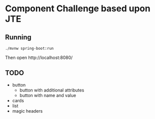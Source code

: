 # Component Challenge based upon JTE

## Running

```
./mvnw spring-boot:run
```

Then open http://localhost:8080/

## TODO

 * button
   * button with additional attributes
   * button with name and value
 * cards
 * list
 * magic headers
